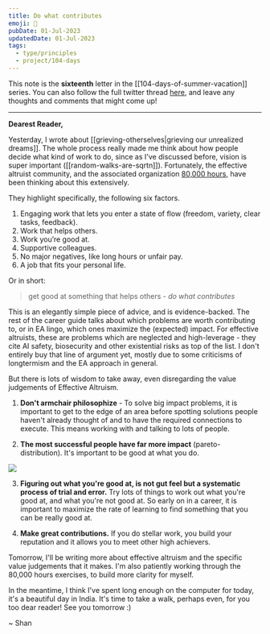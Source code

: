```yaml
---
title: Do what contributes
emoji: 🥊
pubDate: 01-Jul-2023
updatedDate: 01-Jul-2023
tags:
  - type/principles
  - project/104-days
---
```


This note is the **sixteenth** letter in the [[104-days-of-summer-vacation]] series. You can also follow the full twitter thread [here](https://twitter.com/solderneer/status/1668911213810716672), and leave any thoughts and comments that might come up!

---

**Dearest Reader,**

Yesterday, I wrote about [[grieving-otherselves|grieving our unrealized dreams]]. The whole process really made me think about how people decide what kind of work to do, since as I've discussed before, vision is super important ([[random-walks-are-sqrtn]]). Fortunately, the effective altruist community, and the associated organization [80,000 hours](https://80000hours.org/career-guide/), have been thinking about this extensively.

They highlight specifically, the following six factors.

1. Engaging work that lets you enter a state of flow (freedom, variety, clear tasks, feedback).
2. Work that helps others.
3. Work you’re good at.
4. Supportive colleagues.
5. No major negatives, like long hours or unfair pay.
6. A job that fits your personal life.

Or in short:

>get good at something that helps others - _do what contributes_

This is an elegantly simple piece of advice, and is evidence-backed. The rest of the career guide talks about which problems are worth contributing to, or in EA lingo, which ones maximize the (expected) impact. For effective altruists, these are problems which are neglected and high-leverage - they cite AI safety, biosecurity and other existential risks as top of the list. I don't entirely buy that line of argument yet, mostly due to some criticisms of longtermism and the EA approach in general.

But there is lots of wisdom to take away, even disregarding the value judgements of Effective Altruism.

1. **Don't armchair philosophize** - To solve big impact problems, it is important to get to the edge of an area before spotting solutions people haven't already thought of and to have the required connections to execute. This means working with and talking to lots of people.

2. **The most successful people have far more impact** (pareto-distribution). It's important to be good at what you do.

![](https://80000hours.org/wp-content/uploads/2018/06/mg_80k_gaussianvspareto_graph_v1.2.jpg)

3. **Figuring out what you're good at, is not gut feel but a systematic process of trial and error.** Try lots of things to work out what you're good at, and what you're not good at. So early on in a career, it is important to maximize the rate of learning to find something that you can be really good at.

4. **Make great contributions.** If you do stellar work, you build your reputation and it allows you to meet other high achievers.

Tomorrow, I'll be writing more about effective altruism and the specific value judgements that it makes. I'm also patiently working through the 80,000 hours exercises, to build more clarity for myself.

In the meantime, I think I've spent long enough on the computer for today, it's a beautiful day in India. It's time to take a walk, perhaps even, for you too dear reader! See you tomorrow :)

~ Shan